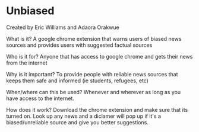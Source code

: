 # Unbiased

Created by Eric Williams and Adaora Orakwue

What is it?
A google chrome extension that warns users of biased news sources and provides users with suggested factual sources

Who is it for?
Anyone that has access to google chrome and gets their news from the internet

Why is it important?
To provide people with reliable news sources that keeps them safe and informed (ie students, refugees, etc)

When/where can this be used?
Whenever and wherever as long as you have access to the internet.

How does it work?
Download the chrome extension and make sure that its turned on. Look up any news and a diclamer will pop
up if it's a biased/unreliable source and give you better suggestions.






